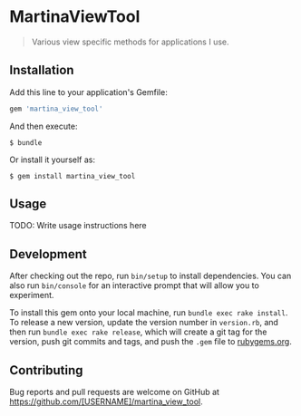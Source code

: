 # MartinaViewTool

> Various view specific methods for applications I use.

## Installation

Add this line to your application's Gemfile:

```ruby
gem 'martina_view_tool'
```

And then execute:

    $ bundle

Or install it yourself as:

    $ gem install martina_view_tool

## Usage

TODO: Write usage instructions here

## Development

After checking out the repo, run `bin/setup` to install dependencies. You can also run `bin/console` for an interactive prompt that will allow you to experiment.

To install this gem onto your local machine, run `bundle exec rake install`. To release a new version, update the version number in `version.rb`, and then run `bundle exec rake release`, which will create a git tag for the version, push git commits and tags, and push the `.gem` file to [rubygems.org](https://rubygems.org).

## Contributing

Bug reports and pull requests are welcome on GitHub at https://github.com/[USERNAME]/martina_view_tool.

